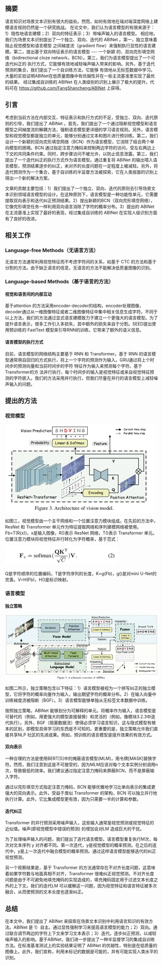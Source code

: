 ## 摘要
语言知识对场景文本识别有很大的益处。然而，如何有效地在端对端深度网络上建模语言规则仍然是一个研究挑战。
在论文中，我们认为语言模型的有限来源于：1）隐性地语言建模；2）双向的特征表示；3）带噪声输入的语言模型。
相应地，我们为场景文本识别提出了一个独立、双向、迭代的 ABINet 。第一，独立意味着阻止视觉模型和语言模型
之间梯度流（gradient flow）来强制执行显性的语言建模。第二，提出基于双向特征表示的语言模型 --- 一个新颖
的、双向完形填空网络（bidirectional cloze network，BCN）。第三，我们为语言模型提出了一个可迭代纠正的
执行方式，它能够有效地减轻噪声输入带来的影响。另外，基于迭代预测的集合，我们提出了一个自训练方法，它能够
有效地从无标签数据中学习。大量的实验证明ABINet在低质量图像中有优越性并在一些主流基准里实现了最优的结果。
经过集成自训练的 ABINet 在人类级别的识别上展示了极大的提升。代码可在 https://github.com/FangShancheng/ABINet 上获得。

## 引言
考虑到当前方法在内部交互、特征表示和执行方式的不足，受独立、双向、迭代原则的引导，我们提出了 ABINet 。首先，我们提出了一个通过阻断视觉模型和语言模型之间梯度流的解耦方法，强制语言模型更详细的学习语言规则。另外，语言模型和视觉模型都是独立的单元，能够分别通过文本和图片进行预训练。第二，我们设计一个新颖的双向完形填空网络（BCN）作为语言模型，它消除了结合两个单向模型的困境。BCN 通过指定注意力掩码来控制两边字符的访问，受左右两边上下文的共同条件约束。同时，跨步骤访问不被允许，以防止信息泄露。第三，我们提出了一个迭代纠正的执行方式作为语言模型。通过重复将 ABINet 的输出喂入语言模型，预测结果逐步的纠正，未对齐的长度问题在一定程度上被减轻。另外，将迭代预测作为一个集合，基于自训练的半监督方法被探索，它在人类层面的识别上得出一个新的解决方案。

文章的贡献主要包括：1）我们提出了一个独立、双向、迭代的原则去引导场景文本识别领域语言模型的设计。在这种原则下，语言模型是一种功能性单元，它需要提取双向表示和迭代纠正预测结果。2）提出新颖的BCN（双向完形填空网络），它像完形填空任务一样利用双向语言消除了字符的概率分布。3）提出的 ABINet 在主流基准上实现了最好的表现，经过集成自训练的 ABINet 在实现人级识别方面有了良好的改进。

## 相关工作
### Language-free Methods（无语言方法）
无语言方法通常利用视觉特征而不考虑字符间的关系，如基于 CTC 的方法和基于分割的方法。由于缺乏语言的信息，无语言的方法不能解决低质量图像的识别。

### Language-based Methods（基于语言的方法）
####  视觉和语言间的内部互动
基于attention 的方法采用encoder-decoder的结构，encoder处理图像，decoder通过从一维图像特征或者二维图像特征中集中相关信息生成字符。不同于以上方法，我们的方法通过显式语言建模致力于建立一个更强大的语言模型。为了提升语言表示，很多工作引入多损失，其中额外的损失来自于分割。SEED提出使用预训练的 FastText 模型来引导RNN的训练，它带来了额外的语义信息。
#### 语言模型的执行方式
目前，语言模型的网络结构主要基于 RNN 和 Transformer。基于 RNN 的语言模型通常用自回归的方式执行，将上一个字符的预测作为输入。GRU通过将上个时间步的预测向量和当前时间步的字符 特征作为输入来预测每个字符。基于Transformer的方 法并行执行，每个时间步的输入是视觉特征或来自视觉特征预测的字符嵌入。我们的方法采用并行执行，但我们尽量在并行的语言模型上减轻噪声输入的问题。

## 提出的方法
### 视觉模型
![img_1.png](img_1.png)

如图三，视觉模型由一个主干网络和一个位置注意力模块组成。在先前的方法中，ResNet 和 Transformer 单元作为特征提取网络和序列建模网络被使用。Fb=T(R(x))，x是输入图像，R()表示 ResNet 网络，T()表示 Transformer 单元。
位置注意力模块将视觉特征并行转化为字符概率，基于范式：

![img.png](swish.png)

Q是字符顺序的位置编码，T是字符序列的长度，K=g(Fb)，g()是对mini U-Net的完善。V=H(Fb)，H()是标识映射。

### 语言模型
#### 独立策略
![img_2.png](../img/ABInet.png)

如图二所示，独立策略包含以下特征：1）语言模型被视为一个拼写纠正的独立模型，它将字符的概率向量作为输入，输出期望字符的概率分布。2）在输入向量中训练梯度流被阻断（BGF）。3）语言模型能够单独从无标签文本数据中训练。

按照独立策略，ABINet 能够划分为可解释的单元。将概率作为输入，语言模型是可替代的（例如，用更强大的模型直接替换）和灵活的（例如，像模块3.2.3中迭代执行）。另外，BGF（阻塞数据流）使得必须学习语言知识，这与隐式模型有根本的区别，即模型具体学习的东西是不可知的。更重要的是，独立策略允许我们直接共享NLP 社区的先进成果。例如，预训练的语言模型是提升效果的有效方式。

#### 双向表示
一种合理的方法是使用BERT[5]中的掩蔽语言模型(MLM)，用令牌[MASK]替换字符。然而，我们注意到这是不可接受的，因为MLM应该对每个文本实例分别调用n次，导致极低的效率。我们建议通过指定注意力掩码来屏蔽BCN，而不是屏蔽输入字符。

通过以完形填空方式指定注意力掩码，BCN 能够优雅地学习比单向表示的集成更强大的双向表示。此外，受益于类似 Transformer 的架构，BCN 可以独立并行地执行计算。此外，它比集成模型更有效，因为只需要一半的计算和参数。

#### 迭代纠正
Transformer 的并行预测采用噪声输入，这些输入通常是视觉预测或视觉特征的近似值。噪声(即视觉模型中错误的预测) 的增加会对LM 造成巨大的干扰。

为了处理噪声输入的问题，我们提出了迭代语言模型。语言模型重复执行M次，每次对文本序列 y 对齐都不同。第一次迭代，y是视觉模型的概率预测。在之后的迭代中，y是上一次迭代中融合模型的概率预测。通过这样语言模型能够迭代的纠正视觉预测。

另一个观察结果是，基于 Transformer 的方法通常存在不对齐长度问题，这意味着如果字符数与地面真相不对齐，Transformer 很难纠正视觉预测。不对齐长度问题是由于不可避免地填充掩码的实现造成的，填充掩码固定用于过滤文本长度之外的上下文。我们的迭代LM 可以缓解这一问题，因为视觉特征和语言特征被多次融合，从而使预测的文本长度也逐渐纠正。

## 总结
在本文中，我们提出了 ABINet 来探索在场景文本识别中利用语言知识的有效方法。ABINet 是 1）自主。通过显性强制学习来提高语言模型的能力；2）双向。通过联合调节两边的字符上下文来学习文本表示；3）迭代。逐步纠正预测，以减轻噪声输入的影响。基于ABINet，我们进一步提出了一种半监督学习的集成自训练方法。在标准基准测试上的实验结果证明了 ABINet 的优越性，特别是在低质量的图像上。此外，我们宣称，利用未标记的数据是可能的，并有可能实现人类水平的识别。